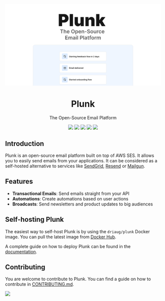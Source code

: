 ![card.png](/assets/card.png)

<h1 align="center">Plunk</h1>

<p align="center">
    The Open-Source Email Platform
</p>

<p align="center">
    <img src="https://img.shields.io/github/contributors/useplunk/plunk"/>
    <img src="https://img.shields.io/github/actions/workflow/status/driaug/plunk-whitelabel/docker-build-prod.yml"/>
    <img src="https://img.shields.io/docker/pulls/driaug/plunk"/>
    <img src="https://img.shields.io/github/license/useplunk/plunk"/>
    <img src="https://img.shields.io/github/stars/useplunk/plunk"/>
</p>

## Introduction

Plunk is an open-source email platform built on top of AWS SES. It allows you to easily send emails from your
applications.
It can be considered as a self-hosted alternative to services
like [SendGrid](https://sendgrid.com/), [Resend](https://resend.com) or [Mailgun](https://www.mailgun.com/).

## Features

- **Transactional Emails**: Send emails straight from your API
- **Automations**: Create automations based on user actions
- **Broadcasts**: Send newsletters and product updates to big audiences

## Self-hosting Plunk

The easiest way to self-host Plunk is by using the `driaug/plunk` Docker image.
You can pull the latest image from [Docker Hub](https://hub.docker.com/r/driaug/plunk/).

A complete guide on how to deploy Plunk can be found in
the [documentation](https://docs.useplunk.com/getting-started/self-hosting).

## Contributing

You are welcome to contribute to Plunk. You can find a guide on how to contribute in [CONTRIBUTING.md](CONTRIBUTING.md).

<a href="https://github.com/useplunk/plunk/graphs/contributors">
  <img src="https://contrib.rocks/image?repo=useplunk/plunk" />
</a>
